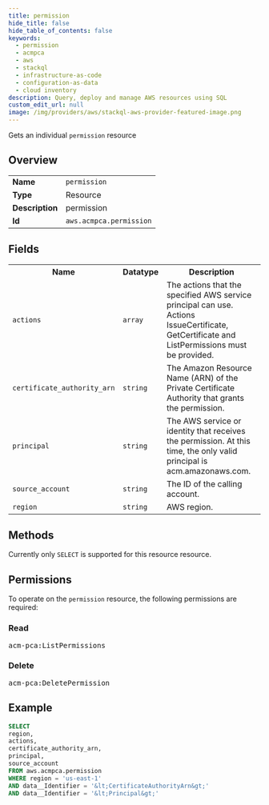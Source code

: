 ```yaml
---
title: permission
hide_title: false
hide_table_of_contents: false
keywords:
  - permission
  - acmpca
  - aws
  - stackql
  - infrastructure-as-code
  - configuration-as-data
  - cloud inventory
description: Query, deploy and manage AWS resources using SQL
custom_edit_url: null
image: /img/providers/aws/stackql-aws-provider-featured-image.png
---
```

Gets an individual <code>permission</code> resource

## Overview
<table><tbody>
<tr><td><b>Name</b></td><td><code>permission</code></td></tr>
<tr><td><b>Type</b></td><td>Resource</td></tr>
<tr><td><b>Description</b></td><td>permission</td></tr>
<tr><td><b>Id</b></td><td><code>aws.acmpca.permission</code></td></tr>
</tbody></table>

## Fields
<table><tbody>
<tr><th>Name</th><th>Datatype</th><th>Description</th></tr>
<tr><td><code>actions</code></td><td><code>array</code></td><td>The actions that the specified AWS service principal can use. Actions IssueCertificate, GetCertificate and ListPermissions must be provided.</td></tr>
<tr><td><code>certificate_authority_arn</code></td><td><code>string</code></td><td>The Amazon Resource Name (ARN) of the Private Certificate Authority that grants the permission.</td></tr>
<tr><td><code>principal</code></td><td><code>string</code></td><td>The AWS service or identity that receives the permission. At this time, the only valid principal is acm.amazonaws.com.</td></tr>
<tr><td><code>source_account</code></td><td><code>string</code></td><td>The ID of the calling account.</td></tr>
<tr><td><code>region</code></td><td><code>string</code></td><td>AWS region.</td></tr>

</tbody></table>

## Methods
Currently only <code>SELECT</code> is supported for this resource resource.

## Permissions

To operate on the <code>permission</code> resource, the following permissions are required:

### Read
<pre>
acm-pca:ListPermissions</pre>

### Delete
<pre>
acm-pca:DeletePermission</pre>


## Example
```sql
SELECT
region,
actions,
certificate_authority_arn,
principal,
source_account
FROM aws.acmpca.permission
WHERE region = 'us-east-1'
AND data__Identifier = '&lt;CertificateAuthorityArn&gt;'
AND data__Identifier = '&lt;Principal&gt;'
```

